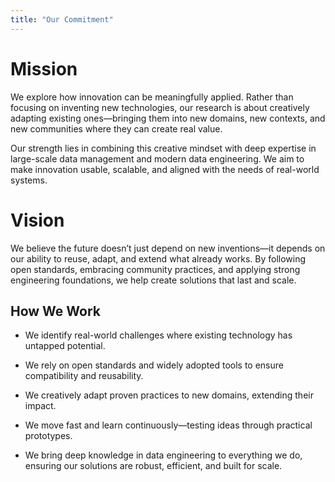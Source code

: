 ```yaml
---
title: "Our Commitment"
---
```

# Mission

We explore how innovation can be meaningfully applied. Rather than focusing on inventing new technologies, our research is about creatively adapting existing ones—bringing them into new domains, new contexts, and new communities where they can create real value.

Our strength lies in combining this creative mindset with deep expertise in large-scale data management and modern data engineering. We aim to make innovation usable, scalable, and aligned with the needs of real-world systems.

# Vision

We believe the future doesn’t just depend on new inventions—it depends on our ability to reuse, adapt, and extend what already works. By following open standards, embracing community practices, and applying strong engineering foundations, we help create solutions that last and scale.

## How We Work

- We identify real-world challenges where existing technology has untapped potential.

- We rely on open standards and widely adopted tools to ensure compatibility and reusability.

- We creatively adapt proven practices to new domains, extending their impact.

- We move fast and learn continuously—testing ideas through practical prototypes.

- We bring deep knowledge in data engineering to everything we do, ensuring our solutions are robust, efficient, and built for scale.
